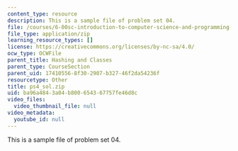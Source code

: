 ```yaml
---
content_type: resource
description: This is a sample file of problem set 04.
file: /courses/6-00sc-introduction-to-computer-science-and-programming-spring-2011/ba96a4843a04b800654367757fe46d8c_ps4_sol.zip
file_type: application/zip
learning_resource_types: []
license: https://creativecommons.org/licenses/by-nc-sa/4.0/
ocw_type: OCWFile
parent_title: Hashing and Classes
parent_type: CourseSection
parent_uid: 17410556-8f30-2907-b327-46f2da54236f
resourcetype: Other
title: ps4_sol.zip
uid: ba96a484-3a04-b800-6543-67757fe46d8c
video_files:
  video_thumbnail_file: null
video_metadata:
  youtube_id: null
---
```

This is a sample file of problem set 04.